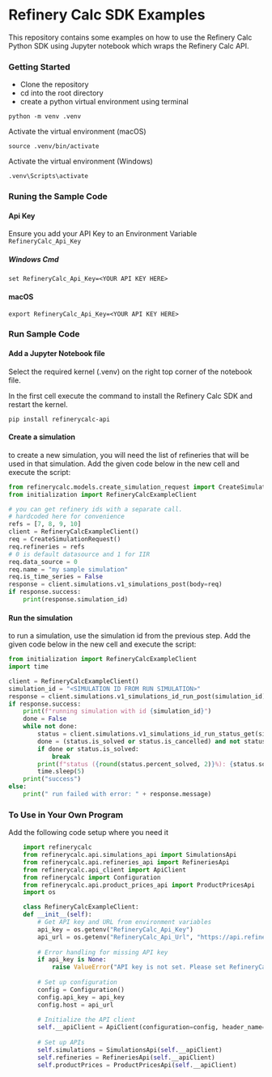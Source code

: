 # Refinery Calc SDK Examples
This repository contains some examples on how to use the Refinery Calc Python SDK using Jupyter notebook which wraps the Refinery Calc API.

### Getting Started
* Clone the repository 
* cd into the root directory
* create a python virtual environment using terminal
```
python -m venv .venv
```
Activate the virtual environment (macOS)
```
source .venv/bin/activate
```
Activate the virtual environment (Windows)
```
.venv\Scripts\activate
```

### Runing the Sample Code

#### Api Key
Ensure you add your API Key to an Environment Variable `RefineryCalc_Api_Key`

##### Windows Cmd
```
set RefineryCalc_Api_Key=<YOUR API KEY HERE>
```

#### macOS
```
export RefineryCalc_Api_Key=<YOUR API KEY HERE>
```

### Run Sample Code
#### Add a Jupyter Notebook file
Select the required kernel (.venv) on the right top corner of the notebook file.

In the first cell execute the command to install the Refinery Calc SDK and restart the kernel.
```
pip install refinerycalc-api
```

#### Create a simulation
to create a new simulation, you will need the list of refineries that will be used in that simulation. 
Add the given code below in the new cell and execute the script:
```python
from refinerycalc.models.create_simulation_request import CreateSimulationRequest
from initialization import RefineryCalcExampleClient

# you can get refinery ids with a separate call.
# hardcoded here for convenience
refs = [7, 8, 9, 10]
client = RefineryCalcExampleClient()
req = CreateSimulationRequest()
req.refineries = refs
# 0 is default datasource and 1 for IIR
req.data_source = 0
req.name = "my sample simulation"
req.is_time_series = False
response = client.simulations.v1_simulations_post(body=req)
if response.success:
    print(response.simulation_id)
```
#### Run the simulation
to run a simulation, use the simulation id from the previous step. Add the given code below in the new cell and execute the script:
```python
from initialization import RefineryCalcExampleClient
import time

client = RefineryCalcExampleClient()
simulation_id = "<SIMULATION ID FROM RUN SIMULATION>"
response = client.simulations.v1_simulations_id_run_post(simulation_id)
if response.success:
    print(f"running simulation with id {simulation_id}")
    done = False
    while not done:
        status = client.simulations.v1_simulations_id_run_status_get(simulation_id)
        done = (status.is_solved or status.is_cancelled) and not status.is_solving
        if done or status.is_solved:
            break
        print(f"status ({round(status.percent_solved, 2)}%): {status.solve_status}")
        time.sleep(5)
    print("success")
else:
    print(" run failed with error: " + response.message)
```
### To Use in Your Own Program
Add the following code setup where you need it

```python
    import refinerycalc
    from refinerycalc.api.simulations_api import SimulationsApi
    from refinerycalc.api.refineries_api import RefineriesApi
    from refinerycalc.api_client import ApiClient
    from refinerycalc import Configuration
    from refinerycalc.api.product_prices_api import ProductPricesApi
    import os

    class RefineryCalcExampleClient:
    def __init__(self):
        # Get API key and URL from environment variables
        api_key = os.getenv("RefineryCalc_Api_Key")
        api_url = os.getenv("RefineryCalc_Api_Url", "https://api.refinerycalc.com")  # Default URL if not set
        
        # Error handling for missing API key
        if api_key is None:
            raise ValueError("API key is not set. Please set RefineryCalc_Api_Key in your environment.")
        
        # Set up configuration
        config = Configuration()
        config.api_key = api_key
        config.host = api_url
        
        # Initialize the API client
        self.__apiClient = ApiClient(configuration=config, header_name="x-api-key", header_value=config.api_key)
        
        # Set up APIs
        self.simulations = SimulationsApi(self.__apiClient)
        self.refineries = RefineriesApi(self.__apiClient)
        self.productPrices = ProductPricesApi(self.__apiClient)
```
